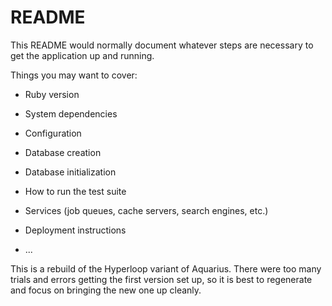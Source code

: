 # README

This README would normally document whatever steps are necessary to get the
application up and running.

Things you may want to cover:

* Ruby version

* System dependencies

* Configuration

* Database creation

* Database initialization

* How to run the test suite

* Services (job queues, cache servers, search engines, etc.)

* Deployment instructions

* ...

This is a rebuild of the Hyperloop variant of Aquarius.  There were too many trials and errors getting the first version set up, so it is best to regenerate and focus on bringing the new one up cleanly.

